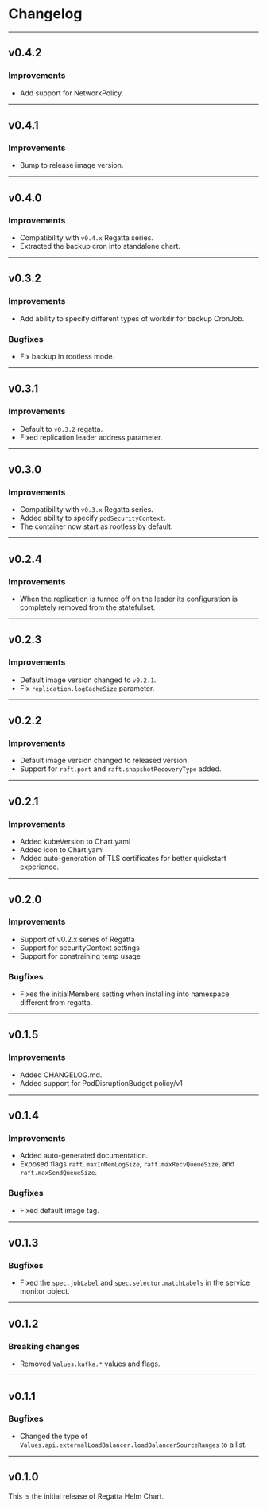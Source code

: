# Changelog
---
## v0.4.2

### Improvements
* Add support for NetworkPolicy.

---
## v0.4.1

### Improvements
* Bump to release image version.

---
## v0.4.0

### Improvements
* Compatibility with `v0.4.x` Regatta series.
* Extracted the backup cron into standalone chart.

---
## v0.3.2

### Improvements
* Add ability to specify different types of workdir for backup CronJob.

### Bugfixes
* Fix backup in rootless mode.

---
## v0.3.1

### Improvements
* Default to `v0.3.2` regatta.
* Fixed replication leader address parameter.

---
## v0.3.0

### Improvements
* Compatibility with `v0.3.x` Regatta series.
* Added ability to specify `podSecurityContext`.
* The container now start as rootless by default.

---
## v0.2.4

### Improvements
* When the replication is turned off on the leader its configuration is completely removed from the statefulset.

---
## v0.2.3

### Improvements
* Default image version changed to `v0.2.1`.
* Fix `replication.logCacheSize` parameter.

---
## v0.2.2

### Improvements
* Default image version changed to released version.
* Support for `raft.port` and `raft.snapshotRecoveryType` added.

---
## v0.2.1

### Improvements
* Added kubeVersion to Chart.yaml
* Added icon to Chart.yaml
* Added auto-generation of TLS certificates for better quickstart experience.

---
## v0.2.0

### Improvements
* Support of v0.2.x series of Regatta
* Support for securityContext settings
* Support for constraining temp usage

### Bugfixes
* Fixes the initialMembers setting when installing into namespace different from regatta.

---
## v0.1.5

### Improvements
* Added CHANGELOG.md.
* Added support for PodDisruptionBudget policy/v1

---
## v0.1.4

### Improvements
* Added auto-generated documentation.
* Exposed flags `raft.maxInMemLogSize`, `raft.maxRecvQueueSize`, and `raft.maxSendQueueSize`.

### Bugfixes
* Fixed default image tag.

---
## v0.1.3

### Bugfixes
* Fixed the `spec.jobLabel` and `spec.selector.matchLabels` in the service monitor object.

---
## v0.1.2

### Breaking changes
* Removed `Values.kafka.*` values and flags.

---
## v0.1.1

### Bugfixes
* Changed the type of `Values.api.externalLoadBalancer.loadBalancerSourceRanges` to a list.

---
## v0.1.0

This is the initial release of Regatta Helm Chart.
